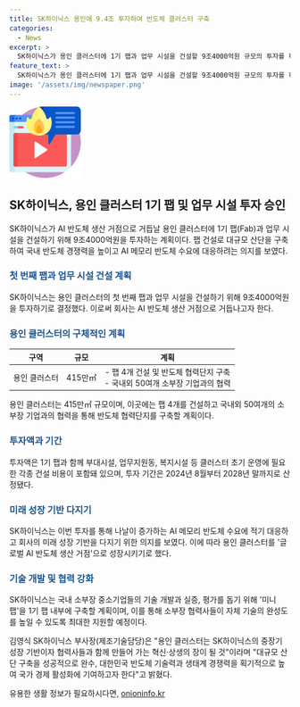 ```yaml
---
title: SK하이닉스 용인에 9.4조 투자하여 반도체 클러스터 구축
categories:
  - News
excerpt: >
  SK하이닉스가 용인 클러스터에 1기 팹과 업무 시설을 건설할 9조4000억원 규모의 투자를 확정했다. 클러스터는 최첨단 반도체 4개 팹과 50여개 기업들과 협력단지를 구축할 예정이며, 이는 대한민국 반도체 기술력과 생태계 경쟁력을 획기적으로 높일 것으로 기대된다. SK하이닉스는 미래 성장 기반을 다지고 AI 메모리 반도체 수요에 적기 대응하기 위한 것으로 설명했다. 1기 팹에서는 고대역폭메모리(HBM)와 차세대 D램을 생산할 예정이며, 국내 소부장 중소기업들을 위한 미니팹을 구축하여 기술 개발과 평가를 지원할 계획이다.
feature_text: >
  SK하이닉스가 용인 클러스터에 1기 팹과 업무 시설을 건설할 9조4000억원 규모의 투자를 확정했다. 클러스터는 최첨단 반도체 4개 팹과 50여개 기업들과 협력단지를 구축할 예정이며, 이는 대한민국 반도체 기술력과 생태계 경쟁력을 획기적으로 높일 것으로 기대된다. SK하이닉스는 미래 성장 기반을 다지고 AI 메모리 반도체 수요에 적기 대응하기 위한 것으로 설명했다. 1기 팹에서는 고대역폭메모리(HBM)와 차세대 D램을 생산할 예정이며, 국내 소부장 중소기업들을 위한 미니팹을 구축하여 기술 개발과 평가를 지원할 계획이다.
image: '/assets/img/newspaper.png'
---
```


<p><img src="/assets/img/news.png" alt="rentncar 속보" /></p>

<h2 data-ke-size="size26">SK하이닉스, 용인 클러스터 1기 팹 및 업무 시설 투자 승인</h2>

<p data-ke-size="size16">
SK하이닉스가 AI 반도체 생산 거점으로 거듭날 용인 클러스터에 1기 팹(Fab)과 업무 시설을 건설하기 위해 9조4000억원을 투자하는 계획이다. 팹 건설로 대규모 산단을 구축하여 국내 반도체 경쟁력을 높이고 AI 메모리 반도체 수요에 대응하려는 의지를 보였다.
</p>

<h3><b><span style="color: #1a5490;">첫 번째 팹과 업무 시설 건설 계획</span></b></h3>

<p data-ke-size="size16">
SK하이닉스는 용인 클러스터의 첫 번째 팹과 업무 시설을 건설하기 위해 9조4000억원을 투자하기로 결정했다. 이로써 회사는 AI 반도체 생산 거점으로 거듭나고자 한다.
</p>

<h3><b><span style="color: #1a5490;">용인 클러스터의 구체적인 계획</span></b></h3>

<table>
    <thead>
        <tr>
            <th style="text-align: center;">구역</th>
            <th style="text-align: center;">규모</th>
            <th style="text-align: center;">계획</th>
        </tr>
    </thead>
    <tbody>
        <tr>
            <td style="text-align: center;">용인 클러스터</td>
            <td style="text-align: center;">415만㎡</td>
            <td style="text-align: center;">- 팹 4개 건설 및 반도체 협력단지 구축<br>- 국내외 50여개 소부장 기업과의 협력</td>
        </tr>
    </tbody>
</table>

<p data-ke-size="size16">
용인 클러스터는 415만㎡ 규모이며, 이곳에는 팹 4개를 건설하고 국내외 50여개의 소부장 기업과의 협력을 통해 반도체 협력단지를 구축할 계획이다.
</p>

<h3><b><span style="color: #1a5490;">투자액과 기간</span></b></h3>

<p data-ke-size="size16">
투자액은 1기 팹과 함께 부대시설, 업무지원동, 복지시설 등 클러스터 초기 운영에 필요한 각종 건설 비용이 포함돼 있으며, 투자 기간은 2024년 8월부터 2028년 말까지로 산정됐다.
</p>

<h3><b><span style="color: #1a5490;">미래 성장 기반 다지기</span></b></h3>

<p data-ke-size="size16">
SK하이닉스는 이번 투자를 통해 나날이 증가하는 AI 메모리 반도체 수요에 적기 대응하고 회사의 미래 성장 기반을 다지기 위한 의지를 보였다. 이에 따라 용인 클러스터를 '글로벌 AI 반도체 생산 거점'으로 성장시키기로 했다.
</p>

<h3><b><span style="color: #1a5490;">기술 개발 및 협력 강화</span></b></h3>

<p data-ke-size="size16">
SK하이닉스는 국내 소부장 중소기업들의 기술 개발과 실증, 평가를 돕기 위해 '미니팹'을 1기 팹 내부에 구축할 계획이며, 이를 통해 소부장 협력사들이 자체 기술의 완성도를 높일 수 있도록 최대한 지원할 예정이다.

김영식 SK하이닉스 부사장(제조기술담당)은 "용인 클러스터는 SK하이닉스의 중장기 성장 기반이자 협력사들과 함께 만들어 가는 혁신·상생의 장이 될 것"이라며 "대규모 산단 구축을 성공적으로 완수, 대한민국 반도체 기술력과 생태계 경쟁력을 획기적으로 높여 국가 경제 활성화에 기여하고자 한다"고 밝혔다.
</p>
유용한 생활 정보가 필요하시다면, <a href="https://onioninfo.kr" rel="dofollow">onioninfo.kr</a>


